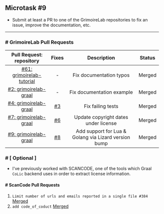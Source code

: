 ## Microtask #9

- Submit at least a PR to one of the GrimoireLab repositories to fix an issue, improve the documentation, etc.

<hr>

### # GrimoireLab Pull Requests

| Pull Request: repository |  Fixes  | Description | Status |
| :---------------: | :---------------: | :---------------: | :---------------: |
| [#61: grimoirelab-tutorial](https://github.com/chaoss/grimoirelab-tutorial/pull/61) | - |Fix documentation typos | Merged |
| [#2: grimoirelab-graal](https://github.com/chaoss/grimoirelab-graal/pull/2) | - | Fix documentation example  |   Merged |
| [#4: grimoirelab-graal](https://github.com/chaoss/grimoirelab-graal/pull/4) | [#3](https://github.com/chaoss/grimoirelab-graal/issues/3) | Fix failing tests      |    Merged |
| [#7: grimoirelab-graal](https://github.com/chaoss/grimoirelab-graal/pull/7) | [#6](https://github.com/chaoss/grimoirelab-graal/issues/6) | Update copyright dates under license | Merged |
| [#9: grimoirelab-graal](https://github.com/chaoss/grimoirelab-graal/pull/9) | [#8](https://github.com/chaoss/grimoirelab-graal/issues/8) |  Add support for Lua & Golang via Lizard version bump | Merged |

### # [ Optional ]
- I've previously worked with SCANCODE, one of the tools which Graal `CoLic` backend uses in order to extract license information.

#### # ScanCode Pull Requests

1. `Limit number of urls and emails reported in a single file #384` [Merged](https://github.com/nexB/scancode-toolkit/commits?author=inishchith)
2. `add code_of_coduct` [Merged](https://github.com/inishchith/scancode-toolkit/commits?author=inishchith)